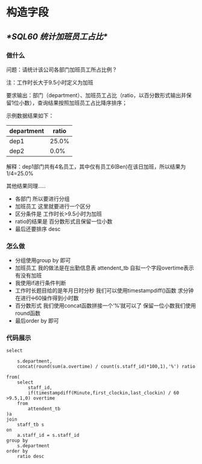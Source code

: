# 构造字段

## ***\*SQL60 统计加班员工占比\****

### 做什么

问题：请统计该公司各部门加班员工所占比例？

注：工作时长大于9.5小时定义为加班

要求输出：部门（department）、加班员工占比（ratio，以百分数形式输出并保留1位小数），查询结果按照加班员工占比降序排序；

示例数据结果如下：

| department | ratio |
| ---------- | ----- |
| dep1       | 25.0% |
| dep2       | 0.0%  |

解释：dep1部门共有4名员工，其中仅有员工6(Ben)在该日加班，所以结果为1/4=25.0%

其他结果同理.....

- 各部门   所以要进行分组
- 加班员工    这里就要进行一个区分
- 区分条件是  工作时长>9.5小时为加班
- ratio的结果是 百分数形式且保留一位小数
- 最后还要排序 desc



### 怎么做

- 分组使用group by 即可
- 加班员工 我的做法是在出勤信息表 attendent_tb 自拟一个字段overtime表示有没有加班
- 我使用if进行条件判断
- 工作时长题目给的是年月日时分秒  我们可以使用timestampdiff()函数 求分钟在进行➗60操作得到小时数
- 百分数形式 我们使用concat函数拼接一个‘%’就可以了  保留一位小数我们使用round函数
- 最后order by 即可



### 代码展示

```
select

    s.department,
    concat(round(sum(a.overtime) / count(s.staff_id)*100,1),'%') ratio

from(
    select 
        staff_id,
        if(timestampdiff(Minute,first_clockin,last_clockin) / 60 >9.5,1,0) overtime
    from 
        attendent_tb
)a 
join 
    staff_tb s 
on 
    a.staff_id = s.staff_id
group by 
    s.department
order by 
    ratio desc
```